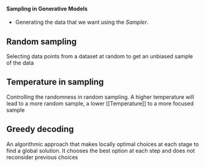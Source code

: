 
#### Sampling in Generative Models
- Generating the data that we want using the _Sampler_.


## Random sampling
Selecting data points from a dataset at random to get an unbiased sample of the data

## Temperature in sampling
Controlling the randomness in random sampling. A higher temperature will lead to a more random sample, a lower [[Temperature]] to a more focused sample

## Greedy decoding
An algorithmic approach that makes locally optimal choices at each stage to find a global solution. It chooses the best option at each step and does not reconsider previous choices

